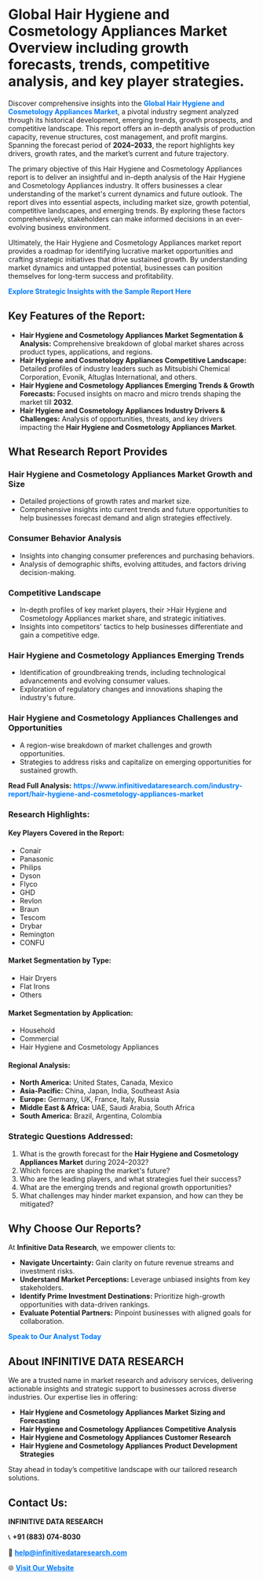 <h1>Global Hair Hygiene and Cosmetology Appliances Market Overview including growth forecasts, trends, competitive analysis, and key player strategies.</h1>
<p>
Discover comprehensive insights into the 
<a href="https://www.infinitivedataresearch.com/industry-report/hair-hygiene-and-cosmetology-appliances-market" rel="dofollow" style="color: #007BFF; text-decoration: none;"><strong>Global Hair Hygiene and Cosmetology Appliances Market</strong></a>, a pivotal industry segment analyzed through its historical development, emerging trends, growth prospects, and competitive landscape. This report offers an in-depth analysis of production capacity, revenue structures, cost management, and profit margins. Spanning the forecast period of <strong>2024–2033</strong>, the report highlights key drivers, growth rates, and the market’s current and future trajectory.
</p>
<p>
The primary objective of this Hair Hygiene and Cosmetology Appliances report is to deliver an insightful and in-depth analysis of the Hair Hygiene and Cosmetology Appliances industry. It offers businesses a clear understanding of the market's current dynamics and future outlook. The report dives into essential aspects, including market size, growth potential, competitive landscapes, and emerging trends. By exploring these factors comprehensively, stakeholders can make informed decisions in an ever-evolving business environment.
</p>
<p>
Ultimately, the Hair Hygiene and Cosmetology Appliances market report provides a roadmap for identifying lucrative market opportunities and crafting strategic initiatives that drive sustained growth. By understanding market dynamics and untapped potential, businesses can position themselves for long-term success and profitability.
</p>
<p>
<a href="https://www.infinitivedataresearch.com/request-sample/reportId=111915" style="color: #007BFF; text-decoration: none;"><strong>Explore Strategic Insights with the Sample Report Here</strong></a>
</p>

<h2>Key Features of the Report:</h2>
<ul>
<li><strong>Hair Hygiene and Cosmetology Appliances Market Segmentation & Analysis:</strong> Comprehensive breakdown of global market shares across product types, applications, and regions.</li>
<li><strong>Hair Hygiene and Cosmetology Appliances Competitive Landscape:</strong> Detailed profiles of industry leaders such as Mitsubishi Chemical Corporation, Evonik, Altuglas International, and others.</li>
<li><strong>Hair Hygiene and Cosmetology Appliances Emerging Trends & Growth Forecasts:</strong> Focused insights on macro and micro trends shaping the market till <strong>2032</strong>.</li>
<li><strong>Hair Hygiene and Cosmetology Appliances Industry Drivers & Challenges:</strong> Analysis of opportunities, threats, and key drivers impacting the <strong>Hair Hygiene and Cosmetology Appliances Market</strong>.</li>
</ul>

<h2>What Research Report Provides</h2>
<h3>Hair Hygiene and Cosmetology Appliances Market Growth and Size</h3>
<ul>
<li>Detailed projections of growth rates and market size.</li>
<li>Comprehensive insights into current trends and future opportunities to help businesses forecast demand and align strategies effectively.</li>
</ul>

<h3>Consumer Behavior Analysis</h3>
<ul>
<li>Insights into changing consumer preferences and purchasing behaviors.</li>
<li>Analysis of demographic shifts, evolving attitudes, and factors driving decision-making.</li>
</ul>

<h3>Competitive Landscape</h3>
<ul>
<li>In-depth profiles of key market players, their >Hair Hygiene and Cosmetology Appliances market share, and strategic initiatives.</li>
<li>Insights into competitors' tactics to help businesses differentiate and gain a competitive edge.</li>
</ul>

<h3>Hair Hygiene and Cosmetology Appliances Emerging Trends</h3>
<ul>
<li>Identification of groundbreaking trends, including technological advancements and evolving consumer values.</li>
<li>Exploration of regulatory changes and innovations shaping the industry's future.</li>
</ul>

<h3>Hair Hygiene and Cosmetology Appliances Challenges and Opportunities</h3>
<ul>
<li>A region-wise breakdown of market challenges and growth opportunities.</li>
<li>Strategies to address risks and capitalize on emerging opportunities for sustained growth.</li>
</ul>
<p><strong>Read Full Analysis:</strong> <a href="https://www.infinitivedataresearch.com/industry-report/hair-hygiene-and-cosmetology-appliances-market" rel="dofollow" style="color: #007BFF; text-decoration: none;"><strong>https://www.infinitivedataresearch.com/industry-report/hair-hygiene-and-cosmetology-appliances-market</strong></a></p>
<h3>Research Highlights:</h3>
<h4>Key Players Covered in the Report:</h4>
<ul><li>Conair</li><li>Panasonic</li><li>Philips</li><li>Dyson</li><li>Flyco</li><li>GHD</li><li>Revlon</li><li>Braun</li><li>Tescom</li><li>Drybar</li><li>Remington</li><li>CONFU</li></ul>
<h4>Market Segmentation by Type:</h4>
<ul><li>Hair Dryers</li><li>Flat Irons</li><li>Others</li></ul>
<h4>Market Segmentation by Application:</h4>
<ul><li>Household</li><li>Commercial</li><li>Hair Hygiene and Cosmetology Appliances</li></ul>

<h4>Regional Analysis:</h4>
<ul>
<li><strong>North America:</strong> United States, Canada, Mexico</li>
<li><strong>Asia-Pacific:</strong> China, Japan, India, Southeast Asia</li>
<li><strong>Europe:</strong> Germany, UK, France, Italy, Russia</li>
<li><strong>Middle East & Africa:</strong> UAE, Saudi Arabia, South Africa</li>
<li><strong>South America:</strong> Brazil, Argentina, Colombia</li>
</ul>

<h3>Strategic Questions Addressed:</h3>
<ol>
<li>What is the growth forecast for the <strong>Hair Hygiene and Cosmetology Appliances Market</strong> during 2024–2032?</li>
<li>Which forces are shaping the market's future?</li>
<li>Who are the leading players, and what strategies fuel their success?</li>
<li>What are the emerging trends and regional growth opportunities?</li>
<li>What challenges may hinder market expansion, and how can they be mitigated?</li>
</ol>

<h2>Why Choose Our Reports?</h2>
<p>At <strong>Infinitive Data Research</strong>, we empower clients to:</p>
<ul>
<li><strong>Navigate Uncertainty:</strong> Gain clarity on future revenue streams and investment risks.</li>
<li><strong>Understand Market Perceptions:</strong> Leverage unbiased insights from key stakeholders.</li>
<li><strong>Identify Prime Investment Destinations:</strong> Prioritize high-growth opportunities with data-driven rankings.</li>
<li><strong>Evaluate Potential Partners:</strong> Pinpoint businesses with aligned goals for collaboration.</li>
</ul>
<p><a href="https://www.infinitivedataresearch.com/industry-report/hair-hygiene-and-cosmetology-appliances-market" rel="dofollow" style="color: #007BFF; text-decoration: none;"><strong>Speak to Our Analyst Today</strong></a></p>

<h2>About INFINITIVE DATA RESEARCH</h2>
<p>We are a trusted name in market research and advisory services, delivering actionable insights and strategic support to businesses across diverse industries. Our expertise lies in offering:</p>
<ul>
<li><strong>Hair Hygiene and Cosmetology Appliances Market Sizing and Forecasting</strong></li>
<li><strong>Hair Hygiene and Cosmetology Appliances Competitive Analysis</strong></li>
<li><strong>Hair Hygiene and Cosmetology Appliances Customer Research</strong></li>
<li><strong>Hair Hygiene and Cosmetology Appliances Product Development Strategies</strong></li>
</ul>
<p>Stay ahead in today’s competitive landscape with our tailored research solutions.</p>

<h2>Contact Us:</h2>
<p><strong>INFINITIVE DATA RESEARCH</strong></p>
<p>📞 <strong>+91 (883) 074-8030</strong></p>
<p>📧 <strong><a href="mailto:help@infinitivedataresearch.com" style="color: #007BFF;">help@infinitivedataresearch.com</a></strong></p>
<p>🌐 <strong><a href="https://www.infinitivedataresearch.com" rel="dofollow" style="color: #007BFF;">Visit Our Website</a></strong></p>